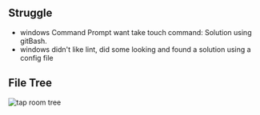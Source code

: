 ## Struggle

* windows Command Prompt want take touch command: Solution using gitBash.
* windows didn't like lint, did some looking and found a solution using a config file



## File Tree
![tap room tree](/src/Assets/tap-room-tree.jpg)
